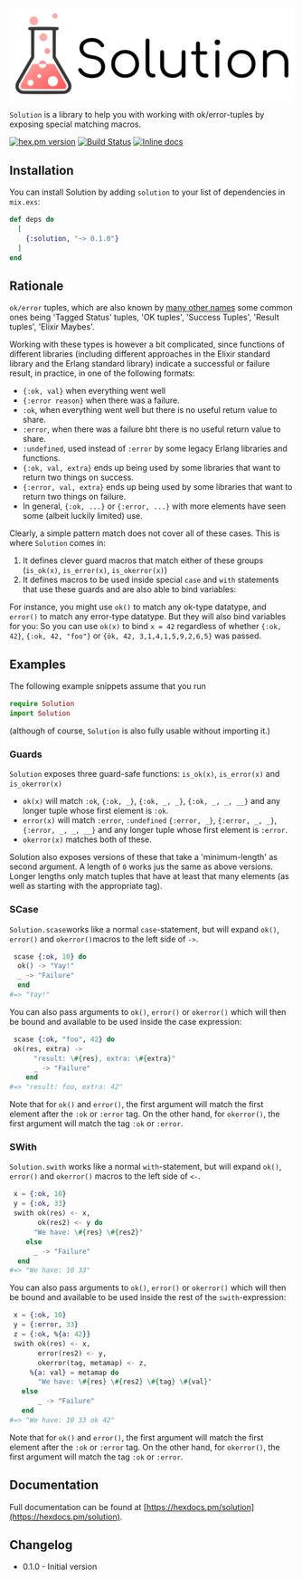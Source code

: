 ![Solution](brand/logo_text.png)

`Solution` is a library to help you with working with ok/error-tuples by exposing special matching macros.

[![hex.pm version](https://img.shields.io/hexpm/v/solution.svg)](https://hex.pm/packages/solution)
[![Build Status](https://travis-ci.org/Qqwy/elixir_solution.svg?branch=master)](https://travis-ci.org/Qqwy/elixir_solution)
[![Inline docs](http://inch-ci.org/github/qqwy/elixir_solution.svg)](http://inch-ci.org/github/qqwy/elixir_solution)


## Installation

You can install Solution by adding `solution` to your list of dependencies in `mix.exs`:

```elixir
def deps do
  [
    {:solution, "~> 0.1.0"}
  ]
end
```

## Rationale

`ok/error` tuples, which are also known by [many other names](https://elixirforum.com/t/names-for-monadic-modalities/17186/5?u=qqwy) some common ones being 'Tagged Status' tuples, 'OK tuples', 'Success Tuples', 'Result tuples', 'Elixir Maybes'.

Working with these types is however a bit complicated, since functions of different libraries (including different approaches in the Elixir standard library and the Erlang standard library) indicate a successful or failure result, in practice, in one of the following formats:

- `{:ok, val}` when everything went well
- `{:error reason}` when there was a failure.
- `:ok`, when everything went well but there is no useful return value to share.
- `:error`, when there was a failure bht there is no useful return value to share.
- `:undefined`, used instead of `:error` by some legacy Erlang libraries and functions.
- `{:ok, val, extra}` ends up being used by some libraries that want to return two things on success.
- `{:error, val, extra}` ends up being used by some libraries that want to return two things on failure.
- In general, `{:ok, ...}` or `{:error, ...}` with more elements have seen some (albeit luckily limited) use.

Clearly, a simple pattern match does not cover all of these cases. This is where `Solution` comes in:

1. It defines clever guard macros that match either of these groups (`is_ok(x)`, `is_error(x)`, `is_okerror(x)`)
2. It defines macros to be used inside special `case` and `with` statements that use these guards and are also able to bind variables:

For instance, you might use `ok()` to match any ok-type datatype, and `error()` to match any error-type datatype.
But they will also bind variables for you: So you can use `ok(x)` to bind `x = 42` regardless of whether `{:ok, 42}`, `{:ok, 42, "foo"}` or `{ök, 42, 3,1,4,1,5,9,2,6,5}` was passed.

## Examples

The following example snippets assume that you run 
```elixir
require Solution
import Solution
```

(although of course, `Solution` is also fully usable without importing it.)

### Guards

`Solution` exposes three guard-safe functions: `is_ok(x)`, `is_error(x)` and `is_okerror(x)`

- `ok(x)` will match `:ok`, `{:ok, _}`, `{:ok, _, _}`, `{:ok, _, _, __}` and any longer tuple whose first element is `:ok`.
- `error(x)` will match `:error`, `:undefined` `{:error, _}`, `{:error, _, _}`, `{:error, _, _, __}` and any longer tuple whose first element is `:error`.
- `okerror(x)` matches both of these.

Solution also exposes versions of these that take a 'minimum-length' as second argument. A length of `0` works jus the same as above versions. Longer lengths only match tuples that have at least that many elements (as well as starting with the appropriate tag).

### SCase

`Solution.scase`works like a normal `case`-statement,
but will expand `ok()`, `error()` and `okerror()`macros to the left side of `->`.

```elixir
 scase {:ok, 10} do
  ok() -> "Yay!"
  _ -> "Failure"
  end
#=> "Yay!"
```


You can also pass arguments to `ok()`, `error()` or `okerror()` which will then be bound and available
to be used inside the case expression:

```elixir
 scase {:ok, "foo", 42} do
 ok(res, extra) ->
      "result: \#{res}, extra: \#{extra}"
      _ -> "Failure"
    end
#=> "result: foo, extra: 42"
```

Note that for `ok()` and `error()`, the first argument will match the first element after the `:ok` or `:error` tag.
On the other hand, for `okerror()`, the first argument will match the tag `:ok` or `:error`.

### SWith

`Solution.swith` works like a normal `with`-statement,
but will expand `ok()`, `error()` and `okerror()` macros to the left side of `<-`.


```elixir
 x = {:ok, 10}
 y = {:ok, 33}
 swith ok(res) <- x,
       ok(res2) <- y do
      "We have: \#{res} \#{res2}"
    else
      _ -> "Failure"
  end
#=> "We have: 10 33"
```


You can also pass arguments to `ok()`, `error()` or `okerror()` which will then be bound and available
to be used inside the rest of the `swith`-expression:

```elixir
 x = {:ok, 10}
 y = {:error, 33}
 z = {:ok, %{a: 42}}
 swith ok(res) <- x,
       error(res2) <- y,
       okerror(tag, metamap) <- z,
     %{a: val} = metamap do
       "We have: \#{res} \#{res2} \#{tag} \#{val}"
   else
       _ -> "Failure"
   end
#=> "We have: 10 33 ok 42"
```

Note that for `ok()` and `error()`, the first argument will match the first element after the `:ok` or `:error` tag.
On the other hand, for `okerror()`, the first argument will match the tag `:ok` or `:error`.


## Documentation

Full documentation can be found at [https://hexdocs.pm/solution](https://hexdocs.pm/solution).


## Changelog

- 0.1.0 - Initial version

